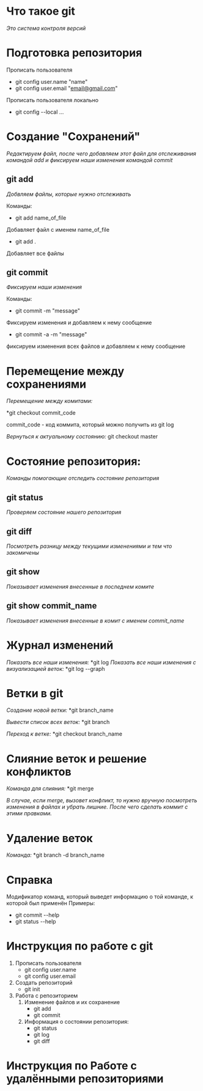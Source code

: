 
# Что такое git

*Это система контроля версий*

# Подготовка репозитория

Прописать пользователя
* git config user.name "name"
* git config user.email "email@gmail.com"

Прописать пользователя локально
* git config --local ...

# Создание "Сохранений"
*Редактируем файл, после чего добавляем этот файл для отслеживания командой add и фиксируем наши изменения командой commit*  

## git add
*Добвляем файлы, которые нужно отслеживать*

Команды:
* git add name_of_file

Добавляет файл с именем name_of_file
* git add .

Добавляет все файлы

## git commit
*Фиксируем наши изменения*

Команды:
* git commit -m "message"

Фиксируем изменения и добавляем к нему сообщение

* git commit -a -m "message"

фиксируем изменения всех файлов и добавляем к нему сообщение

# Перемещение между сохранениями
*Перемещение между комитами:*

*git checkout commit_code

commit_code - код коммита, который можно получить из git log

*Вернуться к актуальному состоянию:*
git checkout master


# Состояние репозитория:
*Команды помогающие отследить состояние репозитория*

## git status
*Проверяем состояние нашего репозитория*

## git diff
*Посмотреть разницу между текущими изменениями и тем что закомичены*

## git show
*Показывает изменения внесенные в последнем комите*

## git show commit_name
*Показывает изменения внесенные в комит с именем commit_name*

# Журнал изменений
*Показать все наши изменения:*
*git log
*Показать все наши изменения с визуализацией веток:*
*git log --graph


# Ветки в git
*Создание новой ветки:*
*git branch_name

*Вывести список всех веток:*
*git branch

*Переход к ветке:*
*git checkout branch_name


# Слияние веток и решение конфликтов
*Команда для слияния:*
*git merge

*В случае, если merge, вызовет конфликт, то нужно вручную посмотреть изменения в файлах и убрать лишние. После чего сделать коммит с этими правками.*


# Удаление веток
*Команда:*
*git branch -d branch_name

# Справка
Модификатор команд, который выведет информацию о той команде, к которой был применён
Примеры:
* git commit --help
* git status --help


# Инструкция по работе с git
1. Прописать пользователя
    * git config user.name
    * git config user.email
2. Создать репозиторий
    * git init
3. Работа с репозиторием
    1. Изменение файлов и их сохранение
        * git add
        * git commit 
    2. Информация о состоянии репозитория:
        * git status 
        * git log
        * git diff


 # Инструкция по Работе с удалёнными репозиториями
 